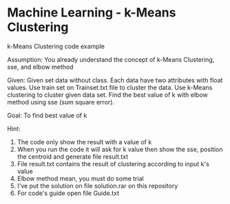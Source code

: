# Machine Learning - k-Means Clustering
k-Means Clustering code example

Assumption: You already understand the concept of k-Means Clustering, sse, and elbow method

Given: Given set data without class. Each data have two attributes with float values. Use train set on Trainset.txt file to cluster the data. Use k-Means clustering to cluster given data set. Find the best value of k with elbow method using sse (sum square error).

Goal: To find best value of k

Hint:
1. The code only show the result with a value of k
2. When you run the code it will ask for k value then show the sse, position the centroid and generate file result.txt
3. File result.txt contains the result of clustering according to input k's value
4. Elbow method mean, you must do some trial
5. I've put the solution on file solution.rar on this repository
6. For code's guide open file Guide.txt